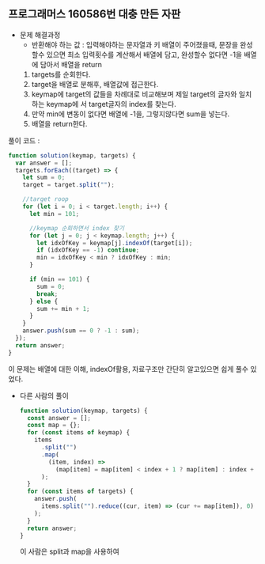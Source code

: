 ## 프로그래머스 160586번 **대충 만든 자판**

- 문제 해결과정
  - 반환해야 하는 값 : 입력해야하는 문자열과 키 배열이 주어졌을때, 문장을 완성할수 있으면 최소 입력횟수를 계산해서 배열에 담고, 완성할수 없다면 -1을 배열에 담아서 배열을 return
  1. targets를 순회한다.
  2. target을 배열로 분해후, 배열값에 접근한다.
  3. keymap에 target의 값들을 차례대로 비교해보며 제일 target의 글자와 일치하는 keymap에 서 target글자의 index를 찾는다.
  4. 만약 min에 변동이 없다면 배열에 -1을, 그렇지않다면 sum을 넣는다.
  5. 배열을 return한다.

풀이 코드 :

```jsx
function solution(keymap, targets) {
  var answer = [];
  targets.forEach((target) => {
    let sum = 0;
    target = target.split("");

    //target roop
    for (let i = 0; i < target.length; i++) {
      let min = 101;

      //keymap 순회하면서 index 찾기
      for (let j = 0; j < keymap.length; j++) {
        let idxOfKey = keymap[j].indexOf(target[i]);
        if (idxOfKey == -1) continue;
        min = idxOfKey < min ? idxOfKey : min;
      }

      if (min == 101) {
        sum = 0;
        break;
      } else {
        sum += min + 1;
      }
    }
    answer.push(sum == 0 ? -1 : sum);
  });
  return answer;
}
```

이 문제는 배열에 대한 이해, indexOf활용, 자료구조만 간단히 알고있으면 쉽게 풀수 있었다.

- 다른 사람의 풀이
  ```jsx
  function solution(keymap, targets) {
    const answer = [];
    const map = {};
    for (const items of keymap) {
      items
        .split("")
        .map(
          (item, index) =>
            (map[item] = map[item] < index + 1 ? map[item] : index + 1)
        );
    }
    for (const items of targets) {
      answer.push(
        items.split("").reduce((cur, item) => (cur += map[item]), 0) || -1
      );
    }
    return answer;
  }
  ```
  이 사람은 split과 map을 사용하여
